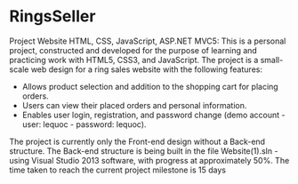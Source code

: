 # RingsSeller
Project Website HTML, CSS, JavaScript, ASP.NET MVC5: This is a personal project, constructed and developed for the purpose of learning and practicing work with HTML5, CSS3, and JavaScript. The project is a small-scale web design for a ring sales website with the following features:
- Allows product selection and addition to the shopping cart for placing orders.
- Users can view their placed orders and personal information.
- Enables user login, registration, and password change (demo account - user: lequoc - password: lequoc).

The project is currently only the Front-end design without a Back-end structure. The Back-end structure is being built in the file Website(1).sln - using Visual Studio 2013 software, with progress at approximately 50%. The time taken to reach the current project milestone is 15 days


